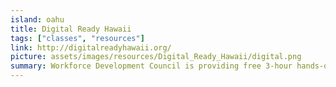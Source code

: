 ```yaml
---
island: oahu
title: Digital Ready Hawaii
tags: ["classes", "resources"]
link: http://digitalreadyhawaii.org/
picture: assets/images/resources/Digital_Ready_Hawaii/digital.png
summary: Workforce Development Council is providing free 3-hour hands-on classes for adults with little or no computer experience. Get an introduction to computers, learn to navigate the web, and set up an email account! These classes have a small class size, printed materials, and resources for continued learning.
---
```

